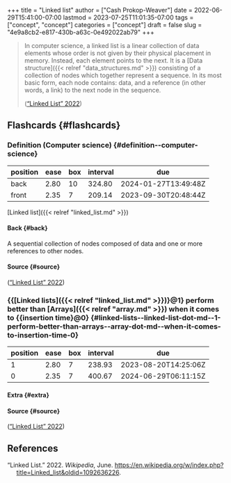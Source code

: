 +++
title = "Linked list"
author = ["Cash Prokop-Weaver"]
date = 2022-06-29T15:41:00-07:00
lastmod = 2023-07-25T11:01:35-07:00
tags = ["concept", "concept"]
categories = ["concept"]
draft = false
slug = "4e9a8cb2-e817-430b-a63c-0e492022ab79"
+++

> In computer science, a linked list is a linear collection of data elements whose order is not given by their physical placement in memory. Instead, each element points to the next. It is a [Data structure]({{< relref "data_structures.md" >}}) consisting of a collection of nodes which together represent a sequence. In its most basic form, each node contains: data, and a reference (in other words, a link) to the next node in the sequence.
>
> (<a href="#citeproc_bib_item_1">“Linked List” 2022</a>)


## Flashcards {#flashcards}


### Definition (Computer science) {#definition--computer-science}

| position | ease | box | interval | due                  |
|----------|------|-----|----------|----------------------|
| back     | 2.80 | 10  | 324.80   | 2024-01-27T13:49:48Z |
| front    | 2.35 | 7   | 209.14   | 2023-09-30T20:48:44Z |

[Linked list]({{< relref "linked_list.md" >}})


#### Back {#back}

A sequential collection of nodes composed of data and one or more references to other nodes.


#### Source {#source}

(<a href="#citeproc_bib_item_1">“Linked List” 2022</a>)


### {{[Linked lists]({{< relref "linked_list.md" >}})}@1} perform better than [Arrays]({{< relref "array.md" >}}) when it comes to {{insertion time}@0} {#linked-lists--linked-list-dot-md--1-perform-better-than-arrays--array-dot-md--when-it-comes-to-insertion-time-0}

| position | ease | box | interval | due                  |
|----------|------|-----|----------|----------------------|
| 1        | 2.80 | 7   | 238.93   | 2023-08-20T14:25:06Z |
| 0        | 2.35 | 7   | 400.67   | 2024-06-29T06:11:15Z |


#### Extra {#extra}


#### Source {#source}

(<a href="#citeproc_bib_item_1">“Linked List” 2022</a>)

## References

<style>.csl-entry{text-indent: -1.5em; margin-left: 1.5em;}</style><div class="csl-bib-body">
  <div class="csl-entry"><a id="citeproc_bib_item_1"></a>“Linked List.” 2022. <i>Wikipedia</i>, June. <a href="https://en.wikipedia.org/w/index.php?title=Linked_list&oldid=1092636226">https://en.wikipedia.org/w/index.php?title=Linked_list&#38;oldid=1092636226</a>.</div>
</div>
